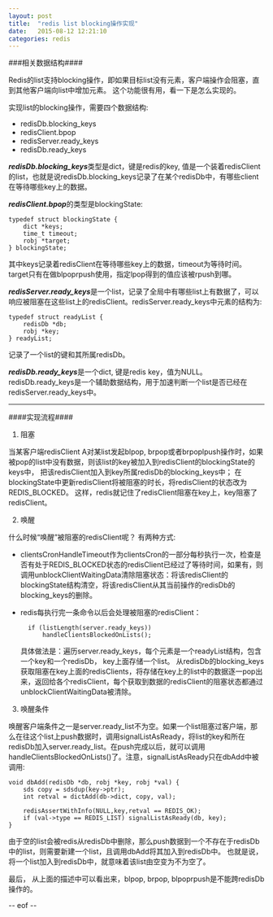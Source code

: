 ```yaml
---
layout: post
title:  "redis list blocking操作实现"
date:   2015-08-12 12:21:10
categories: redis
---
```


###相关数据结构####

Redis的list支持blocking操作，即如果目标list没有元素，客户端操作会阻塞，直到其他客户端向list中增加元素。
这个功能很有用，看一下是怎么实现的。

实现list的blocking操作，需要四个数据结构:

- redisDb.blocking\_keys
- redisClient.bpop
- redisServer.ready\_keys
- redisDb.ready\_keys

***redisDb.blocking\_keys***类型是dict，键是redis的key, 值是一个装着redisClient的list，也就是说redisDb.blocking\_keys记录了在某个redisDb中，有哪些client在等待哪些key上的数据。

***redisClient.bpop***的类型是blockingState:

    typedef struct blockingState {
        dict *keys; 
        time_t timeout;
        robj *target; 
    } blockingState;

其中keys记录着redisClient在等待哪些key上的数据，timeout为等待时间。target只有在做blpoprpush使用，指定lpop得到的值应该被rpush到哪。

***redisServer.ready\_keys***是一个list，记录了全局中有哪些list上有数据了，可以响应被阻塞在这些list上的redisClient。redisServer.ready_keys中元素的结构为:

    typedef struct readyList {
        redisDb *db;
        robj *key;
    } readyList;

记录了一个list的键和其所属redisDb。

***redisDb.ready\_keys***是一个dict, 键是redis key，值为NULL。redisDb.ready_keys是一个辅助数据结构，用于加速判断一个list是否已经在redisServer.ready_keys中。

----------
####实现流程####

1)  阻塞

当某客户端redisClient  A对某list发起blpop, brpop或者brpoplpush操作时，如果被pop的list中没有数据，则该list的key被加入到redisClient的blockingState的keys中， 把该redisClient加入到key所属redisDb的blocking\_keys中； 在blockingState中更新redisClient将被阻塞的时长，将redisClient的状态改为REDIS_BLOCKED。 这样，redis就记住了redisClient阻塞在key上，key阻塞了redisClient。

2) 唤醒

什么时候“唤醒”被阻塞的redisClient呢？ 有两种方式:

- clientsCronHandleTimeout作为clientsCron的一部分每秒执行一次，检查是否有处于REDIS\_BLOCKED状态的redisClient已经过了等待时间，如果有，则调用unblockClientWaitingData清除阻塞状态：将该redisClient的blockingState结构清空，将该redisClient从其当前操作的redisDb的blocking_keys的删除。

- redis每执行完一条命令以后会处理被阻塞的redisClient：
       
        if (listLength(server.ready_keys))
            handleClientsBlockedOnLists();

    具体做法是：遍历server.ready\_keys，每个元素是一个readyList结构，包含一个key和一个redisDb， key上面存储一个list。 从redisDb的blocking_keys获取阻塞在key上面的redisClients，将存储在key上的list中的数据逐一pop出来，返回给各个redisClient，每个获取到数据的redisClient的阻塞状态都通过unblockClientWaitingData被清除。

3) 唤醒条件

唤醒客户端条件之一是server.ready\_list不为空。如果一个list阻塞过客户端，那么在往这个list上push数据时，调用signalListAsReady，将list的key和所在redisDb加入server.ready\_list。在push完成以后，就可以调用handleClientsBlockedOnLists()了。注意，signalListAsReady只在dbAdd中被调用:

    void dbAdd(redisDb *db, robj *key, robj *val) {
        sds copy = sdsdup(key->ptr);
        int retval = dictAdd(db->dict, copy, val);

        redisAssertWithInfo(NULL,key,retval == REDIS_OK);
        if (val->type == REDIS_LIST) signalListAsReady(db, key);
    }

由于空的list会被redis从redisDb中删除，那么push数据到一个不存在于redisDb中的list，则需要新建一个list，且调用dbAdd将其加入到redisDb中。 也就是说，将一个list加入到redisDb中，就意味着该list由空变为不为空了。

最后， 从上面的描述中可以看出来，blpop, brpop, blpoprpush是不能跨redisDb操作的。

-- eof --

